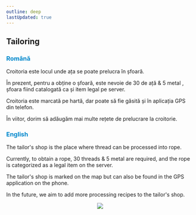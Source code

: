 ```yaml
---
outline: deep
lastUpdated: true
---
```


## Tailoring

### <span style="color: #0088CC">Română</span>

Croitoria este locul unde ața se poate prelucra în șfoară.

În prezent, pentru a obține o șfoară, este nevoie de 30 de ață & 5 metal , șfoara fiind catalogată ca și item legal pe server.

Croitoria este marcată pe hartă, dar poate să fie găsită și în aplicația GPS din telefon.

În viitor, dorim să adăugăm mai multe rețete de prelucrare la croitorie.

### <span style="color: #0088CC">English</span>

The tailor's shop is the place where thread can be processed into rope.

Currently, to obtain a rope, 30 threads & 5 metal are required, and the rope is categorized as a legal item on the server.

The tailor's shop is marked on the map but can also be found in the GPS application on the phone.

In the future, we aim to add more processing recipes to the tailor's shop.

<p align="center"><img src="https://i.imgur.com/hMTTklE.png"/></p>